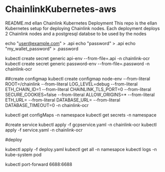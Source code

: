 # ChainlinkKubernetes-aws
README.md
ellan Chainlink Kubernetes Deployment
This repo is the ellan Kubernetes setup for deploying Chainlink nodes. Each deployment deploys 2 Chainlink nodes and a postgresql databse to be used by the nodes


echo "user@example.com" > .api
echo "password" > .api
echo "my_wallet_password" > .password

kubectl create secret generic api-env --from-file=.api -n chainlink-ocr
kubectl create secret generic password-env --from-file=.password -n chainlink-ocr

##create configmap
kubectl create configmap node-env --from-literal ROOT=/chainlink --from-literal LOG_LEVEL=debug --from-literal ETH_CHAIN_ID=1 --from-literal CHAINLINK_TLS_PORT=0 --from-literal SECURE_COOKIES=false --from-literal ALLOW_ORIGINS=* --from-literal ETH_URL=<INSERT-ETH-WSS> --from-literal DATABASE_URL=<INSERT-DATBASE-URL> --from-literal DATABASE_TIMEOUT=0 -n chainlink-ocr

  
  
kubectl get configMaps -n namespace
kubectl get secrets -n namespace

#create service
  kubectl apply -f gcpservice.yaml  -n chainlink-ocr
  kubectl apply -f service.yaml  -n chainlink-ocr
  
#deploy
 
  kubectl apply -f deploy.yaml
  kubectl get all -n namesapce
  kubectl logs -n kube-system pod
  
  
  
  kubectl port-forward <POD-NAME> 6688:6688
  
